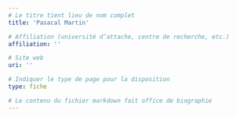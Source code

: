 ```yaml
---
# Le titre tient lieu de nom complet
title: 'Pasacal Martin'

# Affiliation (université d’attache, centre de recherche, etc.)
affiliation: ''

# Site web
uri: ''

# Indiquer le type de page pour la disposition
type: fiche

# Le contenu du fichier markdown fait office de biographie
---
```


